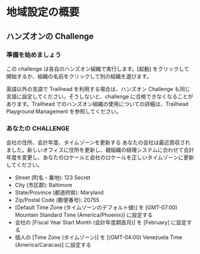 # 地域設定の概要
## ハンズオンの Challenge

### 準備を始めましょう
この challenge は各自のハンズオン組織で実行します。[起動] をクリックして開始するか、組織の名前をクリックして別の組織を選びます。

英語以外の言語で Trailhead を利用する場合は、ハンズオン Challenge も同じ言語に設定してください。そうしないと、challenge に合格できなくなることがあります。Trailhead でのハンズオン組織の使用についての詳細は、Trailhead Playground Management を参照してください。

### あなたの CHALLENGE
会社の住所、会計年度、タイムゾーンを更新する
あなたの会社は最近買収されました。新しいオフィスに住所を更新し、親組織の経理システムに合わせて会計年度を変更し、あなたのロケールと会社のロケールを正しいタイムゾーンに更新してください。

* Street (町名・番地): 123 Secret
* City (市区郡): Baltimore
* State/Province (都道府県): Maryland
* Zip/Postal Code (郵便番号): 20755
* \[Default Time Zone (タイムゾーンのデフォルト値)\] を \[GMT-07:00) Mountain Standard Time (America/Phoenix)\] に設定する
* 会社の \[Fiscal Year Start Month (会計年度期首月)\] を \[February\] に設定する
* 個人の \[Time Zone (タイムゾーン)\] を \[(GMT-04:00) Venezuela Time (America/Caracas)\] に設定する